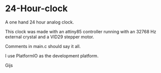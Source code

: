 # 24-Hour-clock
A one hand 24 hour analog clock.

This clock was made with an attiny85 controller running with an 32768 Hz external crystal
and a VID29 stepper motor.

Comments in main.c should say it all.

I use PlatformIO as the development platform.

Gijs
